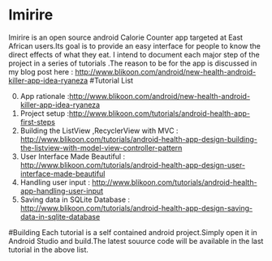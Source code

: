 # Imirire
Imirire is an open source android Calorie Counter app targeted at East African users.Its goal is to provide an easy interface for people to know the direct effects of what they eat.
I intend to document each major step of the project in a series of tutorials .The reason to be for the app is discussed in my blog post here : http://www.blikoon.com/android/new-health-android-killer-app-idea-ryaneza 
#Tutorial List

0. App rationale :http://www.blikoon.com/android/new-health-android-killer-app-idea-ryaneza  
1. Project setup  :http://www.blikoon.com/tutorials/android-health-app-first-steps
2. Building the ListView ,RecyclerView with MVC : http://www.blikoon.com/tutorials/android-health-app-design-building-the-listview-with-model-view-controller-pattern
3. User Interface Made Beautiful : http://www.blikoon.com/tutorials/android-health-app-design-user-interface-made-beautiful
4. Handling user input : http://www.blikoon.com/tutorials/android-health-app-handling-user-input
5. Saving data in SQLite Database : http://www.blikoon.com/tutorials/android-health-app-design-saving-data-in-sqlite-database

#Building
 Each tutorial is a self contained android project.Simply open it in Android Studio and build.The latest souurce code will be available in the last tutorial in the above list.
